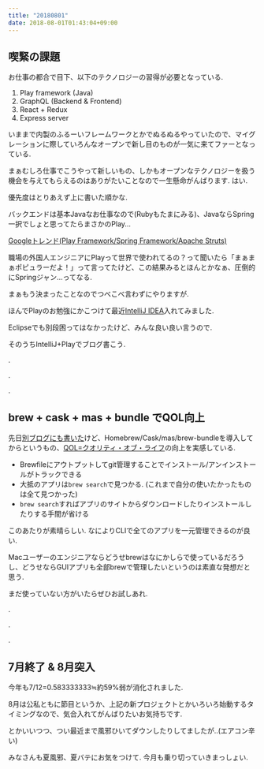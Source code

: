```yaml
---
title: "20180801"
date: 2018-08-01T01:43:04+09:00
---
```


## 喫緊の課題

お仕事の都合で目下、以下のテクノロジーの習得が必要となっている.

1. Play framework (Java)
1. GraphQL (Backend & Frontend)
1. React + Redux
1. Express server

いままで内製のふるーいフレームワークとかでぬるぬるやっていたので、マイグレーションに際していろんなオープンで新し目のものが一気に来てファーとなっている.

まぁむしろ仕事でこうやって新しいもの、しかもオープンなテクノロジーを扱う機会を与えてもらえるのはありがたいことなので一生懸命がんばります. はい.

優先度はとりあえず上に書いた順かな.

バックエンドは基本Javaなお仕事なので(Rubyもたまにみる)、JavaならSpring一択でしょと思ってたらまさかのPlay...

[Googleトレンド(Play Framework/Spring Framework/Apache Struts)](https://trends.google.com/trends/explore?cat=32&date=today%205-y&q=%2Fm%2F0c3ykpz,%2Fm%2F0dhx5b,%2Fm%2F02bcj2)

職場の外国人エンジニアにPlayって世界で使われてるの？って聞いたら「まぁまぁポピュラーだよ！」って言ってたけど、この結果みるとほんとかなぁ、圧倒的にSpringジャン…ってなる.

まぁもう決まったことなのでつべこべ言わずにやりますが.

ほんでPlayのお勉強にかこつけて最近[IntelliJ IDEA](https://www.jetbrains.com/idea/)入れてみました.

Eclipseでも別段困ってはなかったけど、みんな良い良い言うので.

そのうちIntelliJ+Playでブログ書こう.

.

.

.

## brew + cask + mas + bundle でQOL向上

先日[別ブログにも書いた](https://blog.binfish.jp/diary/oreno-brewfile/)けど、Homebrew/Cask/mas/brew-bundleを導入してからというもの、[QOL=クオリティ・オブ・ライフ](https://kotobank.jp/word/QOL-182697)の向上を実感している.

* Brewfileにアウトプットしてgit管理することでインストール/アンインストールがトラックできる
* 大抵のアプリは`brew search`で見つかる. (これまで自分の使いたかったものは全て見つかった)
* `brew search`すればアプリのサイトからダウンロードしたりインストールしたりする手間が省ける

このあたりが素晴らしい. なによりCLIで全てのアプリを一元管理できるのが良い.

Macユーザーのエンジニアならどうせbrewはなにかしらで使っているだろうし、どうせならGUIアプリも全部brewで管理したいというのは素直な発想だと思う.

まだ使っていない方がいたらぜひお試しあれ.

.

.

.

## 7月終了 & 8月突入

今年も7/12=0.583333333≒約59%弱が消化されました.

8月は公私ともに節目というか、上記の新プロジェクトとかいろいろ始動するタイミングなので、気合入れてがんばりたいお気持ちです.

とかいいつつ、つい最近まで風邪ひいてダウンしたりしてましたが..(エアコン辛い)

みなさんも夏風邪、夏バテにお気をつけて.
今月も乗り切っていきまっしょい.
